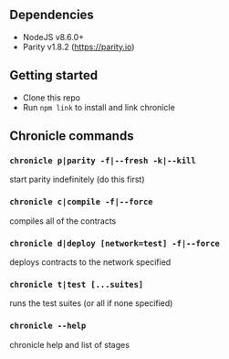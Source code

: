 ## Dependencies
- NodeJS v8.6.0+
- Parity v1.8.2 (https://parity.io)

## Getting started
- Clone this repo
- Run `npm link` to install and link chronicle

## Chronicle commands
### `chronicle p|parity -f|--fresh -k|--kill`
start parity indefinitely (do this first)
### `chronicle c|compile -f|--force`
compiles all of the contracts
### `chronicle d|deploy [network=test] -f|--force`
deploys contracts to the network specified
### `chronicle t|test [...suites]`
runs the test suites (or all if none specified)
### `chronicle --help`
chronicle help and list of stages
